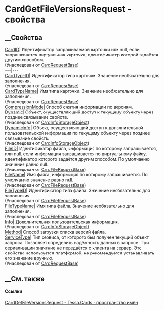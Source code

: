 # CardGetFileVersionsRequest - свойства
##  __Свойства
[CardID](P_Tessa_Cards_CardRequestBase_CardID.htm)|  Идентификатор
запрашиваемой карточки или null, если запрашивается виртуальная карточка,
идентификатор которой задаётся другим способом.  
(Унаследован от [CardRequestBase](T_Tessa_Cards_CardRequestBase.htm))  
---|---  
[CardTypeID](P_Tessa_Cards_CardRequestBase_CardTypeID.htm)|  Идентификатор
типа карточки. Значение необязательно для заполнения.  
(Унаследован от [CardRequestBase](T_Tessa_Cards_CardRequestBase.htm))  
[CardTypeName](P_Tessa_Cards_CardRequestBase_CardTypeName.htm)|  Имя типа
карточки. Значение необязательно для заполнения.  
(Унаследован от [CardRequestBase](T_Tessa_Cards_CardRequestBase.htm))  
[CompressionMode](P_Tessa_Cards_CardGetFileVersionsRequest_CompressionMode.htm)|
Способ сжатия информации по версиям.  
[Dynamic](P_Tessa_Cards_CardInfoStorageObject_Dynamic.htm)|  Объект,
осуществляющий доступ к текущему объекту через позднее связывание свойств.  
(Унаследован от
[CardInfoStorageObject](T_Tessa_Cards_CardInfoStorageObject.htm))  
[DynamicInfo](P_Tessa_Cards_CardInfoStorageObject_DynamicInfo.htm)|  Объект,
осуществляющий доступ к дополнительной пользовательской информации по текущему
объекту через позднее связывание свойств.  
(Унаследован от
[CardInfoStorageObject](T_Tessa_Cards_CardInfoStorageObject.htm))  
[FileID](P_Tessa_Cards_CardFileRequestBase_FileID.htm)|  Идентификатор файла,
информация по которому запрашивается, или null, если информация запрашивается
по виртуальному файлу, идентификатор которого задаётся другим способом. По
умолчанию значение равно null.  
(Унаследован от [CardFileRequestBase](T_Tessa_Cards_CardFileRequestBase.htm))  
[FileName](P_Tessa_Cards_CardFileRequestBase_FileName.htm)|  Имя файла,
информация по которому запрашивается. По умолчанию значение равно null.  
(Унаследован от [CardFileRequestBase](T_Tessa_Cards_CardFileRequestBase.htm))  
[FileTypeID](P_Tessa_Cards_CardFileRequestBase_FileTypeID.htm)|  Идентификатор
типа файла. Значение необязательно для заполнения.  
(Унаследован от [CardFileRequestBase](T_Tessa_Cards_CardFileRequestBase.htm))  
[FileTypeName](P_Tessa_Cards_CardFileRequestBase_FileTypeName.htm)|  Имя типа
файла. Значение необязательно для заполнения.  
(Унаследован от [CardFileRequestBase](T_Tessa_Cards_CardFileRequestBase.htm))  
[Info](P_Tessa_Cards_CardInfoStorageObject_Info.htm)|  Дополнительная
пользовательская информация.  
(Унаследован от
[CardInfoStorageObject](T_Tessa_Cards_CardInfoStorageObject.htm))  
[Method](P_Tessa_Cards_CardGetFileVersionsRequest_Method.htm)|  Способ
загрузки списка версий файла.  
[ServiceType](P_Tessa_Cards_CardRequestBase_ServiceType.htm)|  Тип сервиса, от
которого был получен текущий объект запроса. Позволяет определить надёжность
данных в запросе. При сериализации значение не передаётся с клиента на сервер.
Это свойство используется платформой, не рекомендуется устанавливать его
значение вручную.  
(Унаследован от [CardRequestBase](T_Tessa_Cards_CardRequestBase.htm))  
##  __См. также
#### Ссылки
[CardGetFileVersionsRequest - ](T_Tessa_Cards_CardGetFileVersionsRequest.htm)
[Tessa.Cards - пространство имён](N_Tessa_Cards.htm)
